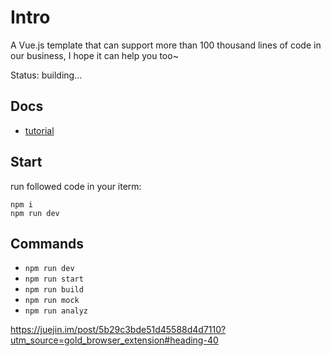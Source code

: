 # Intro

A Vue.js template that can support more than 100 thousand lines of code in our business, I hope it can help you too~

Status: building...

## Docs

- [tutorial](/docs/tutorial.md)

## Start

run followed code in your iterm:

```
npm i
npm run dev
```

## Commands

- `npm run dev`
- `npm run start`
- `npm run build`
- `npm run mock`
- `npm run analyz`

https://juejin.im/post/5b29c3bde51d45588d4d7110?utm_source=gold_browser_extension#heading-40
